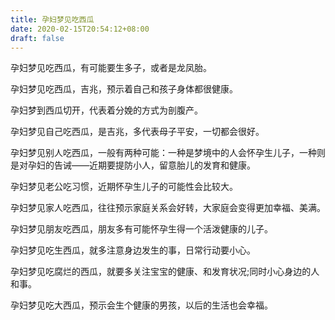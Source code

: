 ```yaml
---
title: 孕妇梦见吃西瓜
date: 2020-02-15T20:54:12+08:00
draft: false
---
```


孕妇梦见吃西瓜，有可能要生多子，或者是龙凤胎。

孕妇梦见吃西瓜，吉兆，预示着自己和孩子身体都很健康。

孕妇梦到西瓜切开，代表着分娩的方式为剖腹产。

孕妇梦见自己吃西瓜，是吉兆，多代表母子平安，一切都会很好。

孕妇梦见别人吃西瓜，一般有两种可能：一种是梦境中的人会怀孕生儿子，一种则是对孕妇的告诫——近期要提防小人，留意胎儿的发育和健康。

孕妇梦见老公吃习惯，近期怀孕生儿子的可能性会比较大。

孕妇梦见家人吃西瓜，往往预示家庭关系会好转，大家庭会变得更加幸福、美满。

孕妇梦见朋友吃西瓜，朋友多有可能怀孕生得一个活泼健康的儿子。

孕妇梦见吃生西瓜，就多注意身边发生的事，日常行动要小心。

孕妇梦见吃腐烂的西瓜，就要多关注宝宝的健康、和发育状况;同时小心身边的人和事。

孕妇梦见吃大西瓜，预示会生个健康的男孩，以后的生活也会幸福。
